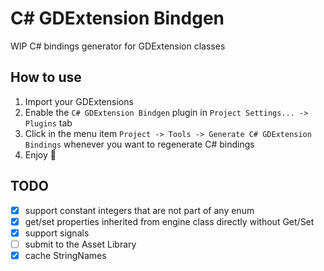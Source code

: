 # C# GDExtension Bindgen
WIP C# bindings generator for GDExtension classes


## How to use
1. Import your GDExtensions
2. Enable the `C# GDExtension Bindgen` plugin in `Project Settings... -> Plugins` tab
3. Click in the menu item `Project -> Tools -> Generate C# GDExtension Bindings` whenever you want to regenerate C# bindings
4. Enjoy 🍾


## TODO
- [X] support constant integers that are not part of any enum
- [X] get/set properties inherited from engine class directly without Get/Set
- [X] support signals
- [ ] submit to the Asset Library
- [X] cache StringNames
